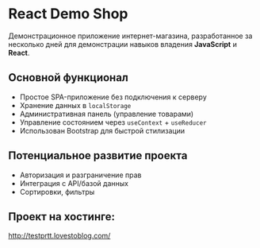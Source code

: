 # React Demo Shop

Демонстрационное приложение интернет-магазина, разработанное за несколько дней для демонстрации навыков владения **JavaScript** и **React**.

## Основной функционал

- Простое SPA-приложение без подключения к серверу
- Хранение данных в `localStorage`
- Административная панель (управление товарами)
- Управление состоянием через `useContext` + `useReducer`
- Использован Bootstrap для быстрой стилизации

##  Потенциальное развитие проекта

- Авторизация и разграничение прав
- Интеграция с API/базой данных
- Сортировки, фильтры

##  Проект на хостинге: 
http://testprtt.lovestoblog.com/
